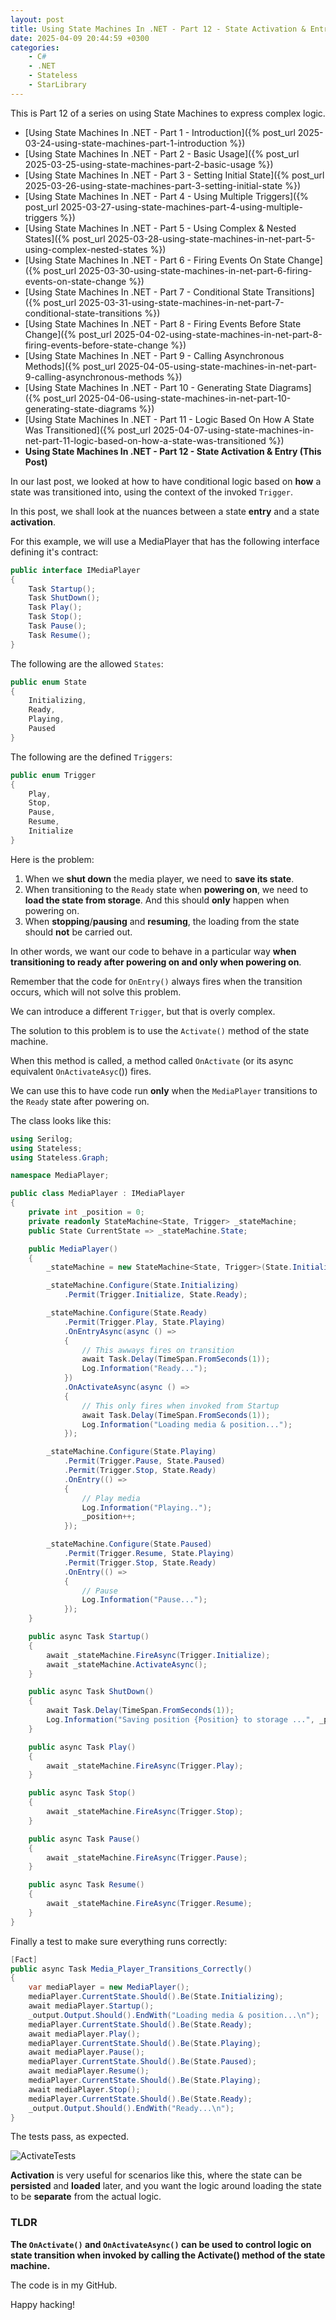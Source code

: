 ```yaml
---
layout: post
title: Using State Machines In .NET - Part 12 - State Activation & Entry
date: 2025-04-09 20:44:59 +0300
categories:
    - C#
    - .NET
    - Stateless
    - StarLibrary
---
```


This is Part 12 of a series on using State Machines to express complex logic.

- [Using State Machines In .NET  - Part 1 - Introduction]({% post_url 2025-03-24-using-state-machines-part-1-introduction %})
- [Using State Machines In .NET  - Part 2 - Basic Usage]({% post_url 2025-03-25-using-state-machines-part-2-basic-usage %})
- [Using State Machines In .NET  - Part 3 - Setting Initial State]({% post_url 2025-03-26-using-state-machines-part-3-setting-initial-state %})
- [Using State Machines In .NET  - Part 4 - Using Multiple Triggers]({% post_url 2025-03-27-using-state-machines-part-4-using-multiple-triggers %})
- [Using State Machines In .NET - Part 5 - Using Complex & Nested States]({% post_url 2025-03-28-using-state-machines-in-net-part-5-using-complex-nested-states %})
- [Using State Machines In .NET - Part 6 - Firing Events On State Change]({% post_url 2025-03-30-using-state-machines-in-net-part-6-firing-events-on-state-change %})
- [Using State Machines In .NET - Part 7 - Conditional State Transitions]({% post_url 2025-03-31-using-state-machines-in-net-part-7-conditional-state-transitions %})
- [Using State Machines In .NET - Part 8 - Firing Events Before State Change]({% post_url 2025-04-02-using-state-machines-in-net-part-8-firing-events-before-state-change %})
- [Using State Machines In .NET - Part 9 - Calling Asynchronous Methods]({% post_url 2025-04-05-using-state-machines-in-net-part-9-calling-asynchronous-methods %})
- [Using State Machines In .NET - Part 10 - Generating State Diagrams]({% post_url 2025-04-06-using-state-machines-in-net-part-10-generating-state-diagrams %})
- [Using State Machines In .NET - Part 11 - Logic Based On How A State Was Transitioned]({% post_url 2025-04-07-using-state-machines-in-net-part-11-logic-based-on-how-a-state-was-transitioned %})
- **Using State Machines In .NET - Part 12 - State Activation & Entry (This Post)**

In our last post, we looked at how to have conditional logic based on **how** a state was transitioned into, using the context of the invoked `Trigger`.

In this post, we shall look at the nuances between a state **entry** and a state **activation**.

For this example, we will use a MediaPlayer that has the following interface defining it's contract:

```c#
public interface IMediaPlayer
{
    Task Startup();
    Task ShutDown();
    Task Play();
    Task Stop();
    Task Pause();
    Task Resume();
}
```

The following are the allowed `States`:

```c#
public enum State
{
    Initializing,
    Ready,
    Playing,
    Paused
}
```

The following are the defined `Triggers`:

```c#
public enum Trigger
{
    Play,
    Stop,
    Pause,
    Resume,
    Initialize
}
```

Here is the problem:

1. When we **shut down** the media player, we need to **save its state**.
2. When transitioning to the `Ready` state when **powering on**, we need to **load the state from storage**. And this should **only** happen when powering on.
3. When **stopping**/**pausing** and **resuming**, the loading from the state should **not** be carried out.

In other words, we want our code to behave in a particular way **when transitioning to ready after powering on and only when powering on**.

Remember that the code for `OnEntry()` always fires when the transition occurs, which will not solve this problem.

We can introduce a different `Trigger`, but that is overly complex.

The solution to this problem is to use the `Activate()` method of the state machine.

When this method is called, a method called `OnActivate` (or its async equivalent `OnActivateAsyc`()) fires.

We can use this to have code run **only** when the `MediaPlayer` transitions to the `Ready` state after powering on.

The class looks like this:

```c#
using Serilog;
using Stateless;
using Stateless.Graph;

namespace MediaPlayer;

public class MediaPlayer : IMediaPlayer
{
    private int _position = 0;
    private readonly StateMachine<State, Trigger> _stateMachine;
    public State CurrentState => _stateMachine.State;

    public MediaPlayer()
    {
        _stateMachine = new StateMachine<State, Trigger>(State.Initializing);

        _stateMachine.Configure(State.Initializing)
            .Permit(Trigger.Initialize, State.Ready);

        _stateMachine.Configure(State.Ready)
            .Permit(Trigger.Play, State.Playing)
            .OnEntryAsync(async () =>
            {
                // This awways fires on transition
                await Task.Delay(TimeSpan.FromSeconds(1));
                Log.Information("Ready...");
            })
            .OnActivateAsync(async () =>
            {
                // This only fires when invoked from Startup
                await Task.Delay(TimeSpan.FromSeconds(1));
                Log.Information("Loading media & position...");
            });

        _stateMachine.Configure(State.Playing)
            .Permit(Trigger.Pause, State.Paused)
            .Permit(Trigger.Stop, State.Ready)
            .OnEntry(() =>
            {
                // Play media
                Log.Information("Playing..");
                _position++;
            });

        _stateMachine.Configure(State.Paused)
            .Permit(Trigger.Resume, State.Playing)
            .Permit(Trigger.Stop, State.Ready)
            .OnEntry(() =>
            {
                // Pause
                Log.Information("Pause...");
            });
    }

    public async Task Startup()
    {
        await _stateMachine.FireAsync(Trigger.Initialize);
        await _stateMachine.ActivateAsync();
    }

    public async Task ShutDown()
    {
        await Task.Delay(TimeSpan.FromSeconds(1));
        Log.Information("Saving position {Position} to storage ...", _position);
    }

    public async Task Play()
    {
        await _stateMachine.FireAsync(Trigger.Play);
    }

    public async Task Stop()
    {
        await _stateMachine.FireAsync(Trigger.Stop);
    }

    public async Task Pause()
    {
        await _stateMachine.FireAsync(Trigger.Pause);
    }

    public async Task Resume()
    {
        await _stateMachine.FireAsync(Trigger.Resume);
    }
}
```

Finally a test to make sure everything runs correctly:

```c#
[Fact]
public async Task Media_Player_Transitions_Correctly()
{
    var mediaPlayer = new MediaPlayer();
    mediaPlayer.CurrentState.Should().Be(State.Initializing);
    await mediaPlayer.Startup();
    _output.Output.Should().EndWith("Loading media & position...\n");
    mediaPlayer.CurrentState.Should().Be(State.Ready);
    await mediaPlayer.Play();
    mediaPlayer.CurrentState.Should().Be(State.Playing);
    await mediaPlayer.Pause();
    mediaPlayer.CurrentState.Should().Be(State.Paused);
    await mediaPlayer.Resume();
    mediaPlayer.CurrentState.Should().Be(State.Playing);
    await mediaPlayer.Stop();
    mediaPlayer.CurrentState.Should().Be(State.Ready);
    _output.Output.Should().EndWith("Ready...\n");
}
```

The tests pass, as expected.

![ActivateTests](../images/2025/04/ActivateTests.png)

**Activation** is very useful for scenarios like this, where the state can be **persisted** and **loaded** later, and you want the logic around loading the state to be **separate** from the actual logic.

### TLDR

**The `OnActivate()` and `OnActivateAsync()` can be used to control logic on state transition when invoked by calling the Activate() method of the state machine.**

The code is in my GitHub.

Happy hacking!
